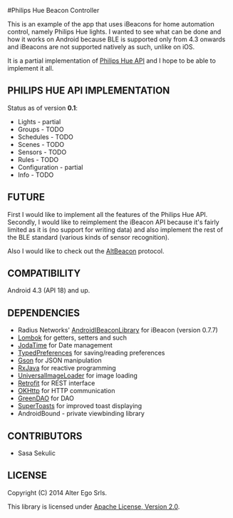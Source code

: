 #Philips Hue Beacon Controller

This is an example of the app that uses iBeacons for home automation control, namely Philips Hue lights. I wanted to see what can be done and how it works on Android because BLE is supported only from 4.3 onwards and iBeacons are not supported natively as such, unlike on iOS.

It is a partial implementation of [Philips Hue API](http://www.developers.meethue.com/documentation/getting-started) and I hope to be able to implement it all.

## PHILIPS HUE API IMPLEMENTATION

Status as of version **0.1**:

* Lights - partial
* Groups - TODO
* Schedules - TODO
* Scenes - TODO
* Sensors - TODO
* Rules - TODO
* Configuration - partial
* Info - TODO

## FUTURE

First I would like to implement all the features of the Philips Hue API. Secondly, I would like to reimplement the iBeacon API because it's fairly limited as it is (no support for writing data) and also implement the rest of the BLE standard (various kinds of sensor recognition). 

Also I would like to check out the [AltBeacon](https://github.com/AltBeacon/spec) protocol.

## COMPATIBILITY

Android 4.3 (API 18) and up.

## DEPENDENCIES

* Radius Networks' [AndroidIBeaconLibrary](https://github.com/AltBeacon/android-beacon-library) for iBeacon (version 0.7.7)
* [Lombok](http://projectlombok.org/) for getters, setters and such
* [JodaTime](http://www.joda.org/joda-time/) for Date management
* [TypedPreferences](https://github.com/johnjohndoe/TypedPreferences) for saving/reading preferences
* [Gson](https://code.google.com/p/google-gson/) for JSON manipulation
* [RxJava](https://github.com/ReactiveX/RxJava/wiki) for reactive programming
* [UniversalImageLoader](https://github.com/nostra13/Android-Universal-Image-Loader) for image loading
* [Retrofit](http://square.github.io/retrofit/) for REST interface
* [OKHttp](http://square.github.io/okhttp/) for HTTP communication
* [GreenDAO](http://greendao-orm.com/) for DAO
* [SuperToasts](https://github.com/JohnPersano/SuperToasts) for improved toast displaying
* AndroidBound - private viewbinding library

## CONTRIBUTORS

- Sasa Sekulic

## LICENSE

Copyright (C) 2014 Alter Ego Srls.

This library is licensed under [Apache License, Version 2.0](http://www.apache.org/licenses/LICENSE-2.0.html).